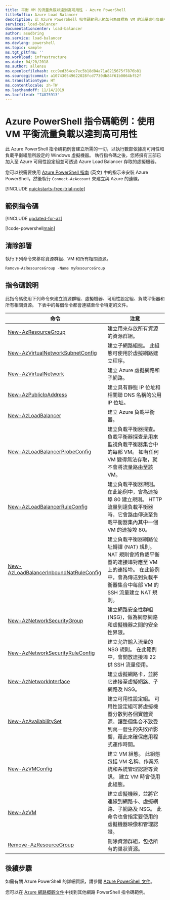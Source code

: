 ```yaml
---
title: 平衡 VM 的流量負載以達到高可用性 - Azure PowerShell
titleSuffix: Azure Load Balancer
description: 此 Azure PowerShell 指令碼範例示範如何為目標為 VM 的流量進行負載平衡以達到高可用性
services: load-balancer
documentationcenter: load-balancer
author: asudbring
ms.service: load-balancer
ms.devlang: powershell
ms.topic: sample
ms.tgt_pltfrm: ''
ms.workload: infrastructure
ms.date: 04/20/2018
ms.author: allensu
ms.openlocfilehash: ccc9ed364ce7ec5b18d04a71a8215675f7876b81
ms.sourcegitcommit: a107430549622028fcd7730db84f61b0064bf52f
ms.translationtype: HT
ms.contentlocale: zh-TW
ms.lasthandoff: 11/14/2019
ms.locfileid: "74075913"
---
```

# <a name="azure-powershell-script-example-load-balance-traffic-to-vms-for-high-availability"></a>Azure PowerShell 指令碼範例：使用 VM 平衡流量負載以達到高可用性

此 Azure PowerShell 指令碼範例會建立所需的一切，以執行數部依據高可用性和負載平衡組態所設定的 Windows 虛擬機器。 執行指令碼之後，您將擁有三部已加入至 Azure 可用性設定組並可透過 Azure Load Balancer 存取的虛擬機器。

您可以視需要使用 [Azure PowerShell 指南](https://docs.microsoft.com/powershell/azureps-cmdlets-docs/) \(英文\) 中的指示來安裝 Azure PowerShell，然後執行 `Connect-AzAccount` 來建立與 Azure 的連線。

[!INCLUDE [quickstarts-free-trial-note](../../../includes/quickstarts-free-trial-note.md)]

## <a name="sample-script"></a>範例指令碼

[!INCLUDE [updated-for-az](../../../includes/updated-for-az.md)]

[!code-powershell[main](../../../powershell_scripts/virtual-machine/create-vm-nlb/create-vm-nlb.ps1 "Quick Create VM")]

## <a name="clean-up-deployment"></a>清除部署 

執行下列命令來移除資源群組、VM 和所有相關資源。

```powershell
Remove-AzResourceGroup -Name myResourceGroup
```

## <a name="script-explanation"></a>指令碼說明

此指令碼使用下列命令來建立資源群組、虛擬機器、可用性設定組、負載平衡器和所有相關資源。 下表中的每個命令都會連結至命令特定的文件。

| 命令 | 注意 |
|---|---|
| [New-AzResourceGroup](/powershell/module/az.resources/new-azresourcegroup) | 建立用來存放所有資源的資源群組。 |
| [New-AzVirtualNetworkSubnetConfig](/powershell/module/az.network/new-azvirtualnetworksubnetconfig) | 建立子網路組態。 此組態可使用於虛擬網路建立程序。 |
| [New-AzVirtualNetwork](/powershell/module/az.network/new-azvirtualnetwork) | 建立 Azure 虛擬網路和子網路。 |
| [New-AzPublicIpAddress](/powershell/module/az.network/new-azpublicipaddress)  | 建立具有靜態 IP 位址和相關聯 DNS 名稱的公用 IP 位址。 |
| [New-AzLoadBalancer](/powershell/module/az.network/new-azloadbalancer)  | 建立 Azure 負載平衡器。 |
| [New-AzLoadBalancerProbeConfig](/powershell/module/az.network/new-azloadbalancerprobeconfig) | 建立負載平衡器探查。 負載平衡器探查是用來監視負載平衡器集合中的每部 VM。 如有任何 VM 變得無法存取，就不會將流量路由至該 VM。 |
| [New-AzLoadBalancerRuleConfig](/powershell/module/az.network/new-azloadbalancerruleconfig) | 建立負載平衡器規則。 在此範例中，會為連接埠 80 建立規則。 HTTP 流量到達負載平衡器時，它會路由傳送至負載平衡器集內其中一個 VM 的連接埠 80。 |
| [New-AzLoadBalancerInboundNatRuleConfig](/powershell/module/az.network/new-azloadbalancerinboundnatruleconfig) | 建立負載平衡器網路位址轉譯 (NAT) 規則。  NAT 規則會將負載平衡器的連接埠對應至 VM 上的連接埠。 在此範例中，會為傳送到負載平衡器集合中每部 VM 的 SSH 流量建立 NAT 規則。  |
| [New-AzNetworkSecurityGroup](/powershell/module/az.network/new-aznetworksecuritygroup) | 建立網路安全性群組 (NSG)，做為網際網路和虛擬機器之間的安全性界限。 |
| [New-AzNetworkSecurityRuleConfig](/powershell/module/az.network/new-aznetworksecurityruleconfig) | 建立允許輸入流量的 NSG 規則。 在此範例中，會開放連接埠 22 供 SSH 流量使用。 |
| [New-AzNetworkInterface](/powershell/module/az.network/new-aznetworkinterface) | 建立虛擬網路卡，並將它連接至虛擬網路、子網路及 NSG。 |
| [New-AzAvailabilitySet](/powershell/module/az.compute/new-azavailabilityset) | 建立可用性設定組。 可用性設定組可將虛擬機器分散到各個實體資源，讓整個集合不致受到萬一發生的失敗所影響，藉此來確保應用程式運作時間。 |
| [New-AzVMConfig](/powershell/module/az.compute/new-azvmconfig) | 建立 VM 組態。 此組態包括 VM 名稱、作業系統和系統管理認證等資訊。 建立 VM 時會使用此組態。 |
| [New-AzVM](/powershell/module/az.compute/new-azvm)  | 建立虛擬機器，並將它連線到網路卡、虛擬網路、子網路及 NSG。 此命令也會指定要使用的虛擬機器映像和管理認證。  |
| [Remove-AzResourceGroup](/powershell/module/az.resources/remove-azresourcegroup) | 刪除資源群組，包括所有的巢狀資源。 |

## <a name="next-steps"></a>後續步驟

如需有關 Azure PowerShell 的詳細資訊，請參閱 [Azure PowerShell 文件](https://docs.microsoft.com/powershell/azure/overview)。

您可以在 [Azure 網路概觀文件](../powershell-samples.md?toc=%2fazure%2fnetworking%2ftoc.json)中找到其他網路 PowerShell 指令碼範例。
